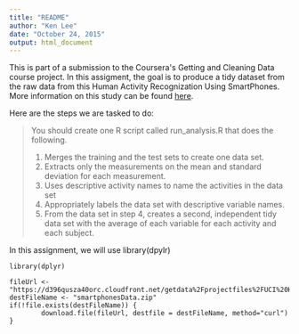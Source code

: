 ```yaml
---
title: "README"
author: "Ken Lee"
date: "October 24, 2015"
output: html_document
---
```


This is part of a submission to the Coursera's Getting and Cleaning Data course project. In this assigment, the goal is to produce a tidy dataset from the raw data from this Human Activity Recognization Using SmartPhones. More information on this study can be found [here](http://archive.ics.uci.edu/ml/datasets/Human+Activity+Recognition+Using+Smartphones).

Here are the steps we are tasked to do:

> You should create one R script called run_analysis.R that does the following. 
> 1. Merges the training and the test sets to create one data set.
> 2. Extracts only the measurements on the mean and standard deviation for each measurement. 
> 3. Uses descriptive activity names to name the activities in the data set
> 4. Appropriately labels the data set with descriptive variable names. 
> 5. From the data set in step 4, creates a second, independent tidy data set with the average of each variable for each activity and each subject.

In this assignment, we will use library(dpylr)
```{r}
library(dplyr)

fileUrl <- "https://d396qusza40orc.cloudfront.net/getdata%2Fprojectfiles%2FUCI%20HAR%20Dataset.zip"
destFileName <- "smartphonesData.zip"
if(!file.exists(destFileName)) {
        download.file(fileUrl, destfile = destFileName, method="curl")
}

```

